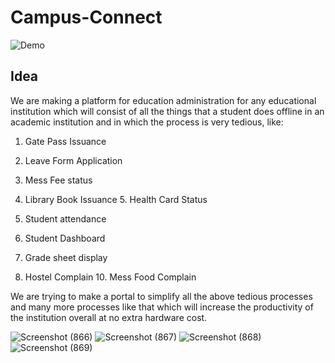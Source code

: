 # Campus-Connect


![Demo](https://github.com/nileshgupta1/campus-connect/assets/117779500/7a2bc230-fc5f-462b-844c-bd592adc3f09)

## Idea
We are making a platform for education administration for any educational institution which will consist of all the things that a student does offline in an academic institution and in which the process is very tedious, like:

1. Gate Pass Issuance

2. Leave Form Application

3. Mess Fee status

4. Library Book Issuance 5. Health Card Status

6. Student attendance

7. Student Dashboard

8. Grade sheet display

9. Hostel Complain 10. Mess Food Complain

We are trying to make a portal to simplify all the above tedious processes and many more processes like that which will increase the productivity of the institution overall at no extra hardware cost.

![Screenshot (866)](https://github.com/nileshgupta1/campus-connect/assets/117779500/005d4767-58df-406e-9654-53874115eadf)
![Screenshot (867)](https://github.com/nileshgupta1/campus-connect/assets/117779500/073b0a3e-02b5-4ce2-9f37-4cdcc3e275de)
![Screenshot (868)](https://github.com/nileshgupta1/campus-connect/assets/117779500/edade430-f19c-49ec-8c66-e5072a175d3d)
![Screenshot (869)](https://github.com/nileshgupta1/campus-connect/assets/117779500/a52d98aa-6694-4533-85d9-14014d129082)




